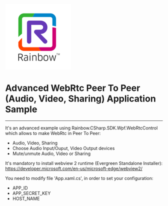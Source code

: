 ![Rainbow](logo_rainbow.png)

 
# Advanced WebRtc Peer To Peer (Audio, Video, Sharing) Application Sample 
---

It's an advanced example using Rainbow.CSharp.SDK.Wpf.WebRtcControl which allows to make WebRtc in Peer To Peer:
- Audio, Video, Sharing
- Choose Audio Input/Ouput, Video Output devices
- Mute/unmute Audio, Video or Sharing

It's mandatory to install webview 2 runtime (Evergreen Standalone Installer):
https://developer.microsoft.com/en-us/microsoft-edge/webview2/


You need to modify file 'App.xaml.cs', in order to set your configuration:
- APP_ID
- APP_SECRET_KEY
- HOST_NAME
